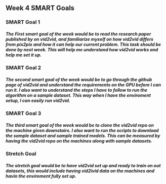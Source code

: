 ## Week 4 SMART Goals

### SMART Goal 1
##### The First smart goal of the week would be to read the research paper published by on vid2vid, and familiarize myself on how vid2vid differs from pix2pix and how it can help our current problem. This task should be done by next week. This will help me understand how vid2vid works and help me set it up.

### SMART Goal 2
##### The second smart goal of the week would be to go through the github page of vid2vid and understand the requirements on the GPU before I can run it. I also want to understand the steps I have to follow to run the algorithm on a sample dataset. This way when I have the enviroment setup, I can easily run vid2vid. 

### SMART Goal 3
##### The third smart goal of the week would be to clone the vid2vid repo on the machine given downstairs. I also want to run the scripts to download the sample dataset and sample trained models. This can be measured by having the vid2vid repo on the machines along with sample datasets. 

### Stretch Goal
##### The stretch goal would be to have vid2vid set up and ready to train on out datasets, this would include having vid2ivid data on the machines and havin the enviroment fully set up.